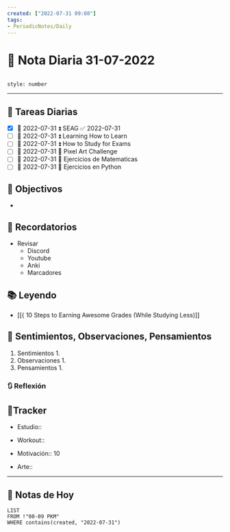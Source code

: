 ```yaml
---
created: ["2022-07-31 09:08"]
tags:
- PeriodicNotes/Daily
---
```


# 📅 Nota Diaria  31-07-2022
```toc

style: number

```

---
## 🔷 Tareas Diarias
- [x] 📅 2022-07-31 ⏫ SEAG ✅ 2022-07-31
- [ ] 📅 2022-07-31 ⏫ Learning How to Learn
- [ ] 📅 2022-07-31 ⏫ How to Study for Exams
- [ ] 📅 2022-07-31 🔼 Pixel Art Challenge
- [ ] 📅 2022-07-31 🔽 Ejercicios de Matematicas
- [ ] 📅 2022-07-31 🔽 Ejercicios en Python

## 🎯 Objectivos
- 
## 📕 Recordatorios
- Revisar
	- Discord
	- Youtube
	- Anki
	- Marcadores
## 📚 Leyendo
- [[{ 10 Steps to Earning Awesome Grades (While Studying Less)]]
## 💬 Sentimientos, Observaciones, Pensamientos 
1. Sentimientos
	1. 
2. Observaciones
	1. 
3. Pensamientos
	1. 
### 🔃 Reflexión

## 🔷Tracker

- Estudio::

- Workout::

- Motivación:: 10

- Arte::
---

## 📅 Notas de Hoy
```dataview
LIST 
FROM !"00-09 PKM" 
WHERE contains(created, "2022-07-31")
```